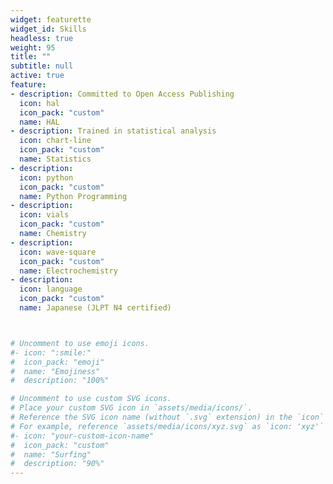 ```yaml
---
widget: featurette
widget_id: Skills
headless: true
weight: 95
title: ""
subtitle: null
active: true
feature:
- description: Committed to Open Access Publishing
  icon: hal
  icon_pack: "custom"
  name: HAL
- description: Trained in statistical analysis
  icon: chart-line
  icon_pack: "custom"
  name: Statistics
- description:
  icon: python
  icon_pack: "custom"
  name: Python Programming
- description:
  icon: vials
  icon_pack: "custom"
  name: Chemistry
- description:
  icon: wave-square
  icon_pack: "custom"
  name: Electrochemistry
- description:
  icon: language
  icon_pack: "custom"
  name: Japanese (JLPT N4 certified)



# Uncomment to use emoji icons.
#- icon: ":smile:"
#  icon_pack: "emoji"
#  name: "Emojiness"
#  description: "100%"

# Uncomment to use custom SVG icons.
# Place your custom SVG icon in `assets/media/icons/`.
# Reference the SVG icon name (without `.svg` extension) in the `icon` field.
# For example, reference `assets/media/icons/xyz.svg` as `icon: 'xyz'`
#- icon: "your-custom-icon-name"
#  icon_pack: "custom"
#  name: "Surfing"
#  description: "90%"
---
```

